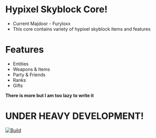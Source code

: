 # Hypixel Skyblock Core!
- Current Majdoor - Furyloxx
- This core contains variety of hypixel skyblock items and features
# Features 
- Entities 
- Weapons & Items
- Party & Friends
- Ranks
- Gifts

**There is more but I am too lazy to write it**
# UNDER HEAVY DEVELOPMENT!

[![Build](https://github.com/dumbo-the-developer/GodSpunkySkyblockCore/actions/workflows/maven.yml/badge.svg)](https://github.com/dumbo-the-developer/GodSpunkySkyblockCore/actions/workflows/maven.yml)

